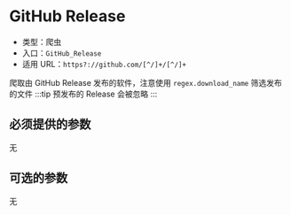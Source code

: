 # GitHub Release

- 类型：爬虫
- 入口：`GitHub_Release`
- 适用 URL：`https?://github.com/[^/]+/[^/]+`

爬取由 GitHub Release 发布的软件，注意使用 `regex.download_name` 筛选发布的文件
:::tip
预发布的 Release 会被忽略
:::

## 必须提供的参数

无

## 可选的参数

无

